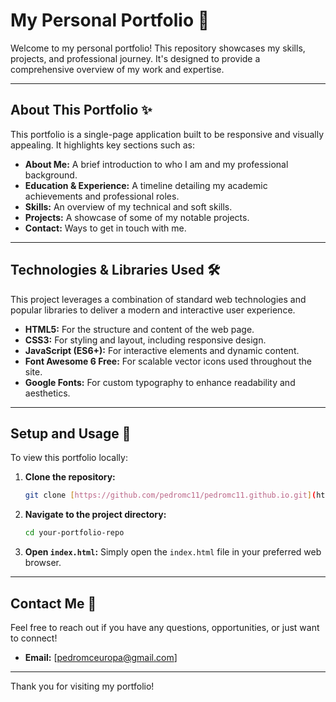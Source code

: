 # My Personal Portfolio 🚀

Welcome to my personal portfolio! This repository showcases my skills, projects, and professional journey. It's designed to provide a comprehensive overview of my work and expertise.

---

## About This Portfolio ✨

This portfolio is a single-page application built to be responsive and visually appealing. It highlights key sections such as:

* **About Me:** A brief introduction to who I am and my professional background.
* **Education & Experience:** A timeline detailing my academic achievements and professional roles.
* **Skills:** An overview of my technical and soft skills.
* **Projects:** A showcase of some of my notable projects.
* **Contact:** Ways to get in touch with me.

---

## Technologies & Libraries Used 🛠️

This project leverages a combination of standard web technologies and popular libraries to deliver a modern and interactive user experience.

* **HTML5:** For the structure and content of the web page.
* **CSS3:** For styling and layout, including responsive design.
* **JavaScript (ES6+):** For interactive elements and dynamic content.
* **Font Awesome 6 Free:** For scalable vector icons used throughout the site.
* **Google Fonts:** For custom typography to enhance readability and aesthetics.

---

## Setup and Usage 🚀

To view this portfolio locally:

1.  **Clone the repository:**
    ```bash
    git clone [https://github.com/pedromc11/pedromc11.github.io.git](https://github.com/pedromc11/pedromc11.github.io.git)
    ```
2.  **Navigate to the project directory:**
    ```bash
    cd your-portfolio-repo
    ```
3.  **Open `index.html`:** Simply open the `index.html` file in your preferred web browser.

---

## Contact Me 📧

Feel free to reach out if you have any questions, opportunities, or just want to connect!

* **Email:** [pedromceuropa@gmail.com]

---

Thank you for visiting my portfolio!
